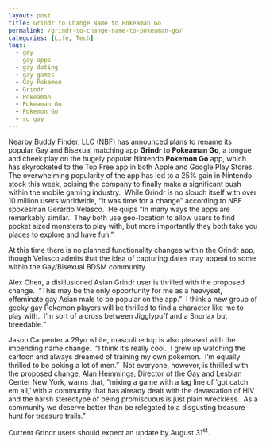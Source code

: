 ```yaml
---
layout: post
title: Grindr to Change Name to Pokeaman Go
permalink: /grindr-to-change-name-to-pokeaman-go/
categories: [Life, Tech]
tags:
  - gay
  - gay apps
  - gay dating
  - gay games
  - Gay Pokemon
  - Grindr
  - Pokeaman
  - Pokeaman Go
  - Pokemon Go
  - so gay
---
```

Nearby Buddy Finder, LLC (NBF) has announced plans to rename its popular Gay and Bisexual matching app **Grindr** to **Pokeaman Go**, a tongue and cheek play on the hugely popular Nintendo **Pokemon Go** app, which has skyrocketed to the Top Free app in both Apple and Google Play Stores.  The overwhelming popularity of the app has led to a 25% gain in Nintendo stock this week, poising the company to finally make a significant push within the mobile gaming industry.  While Grindr is no slouch itself with over 10 million users worldwide, “it was time for a change” according to NBF spokesman Gerardo Velasco.  He quips “In many ways the apps are remarkably similar.  They both use geo-location to allow users to find pocket sized monsters to play with, but more importantly they both take you places to explore and have fun.”

At this time there is no planned functionality changes within the Grindr app, though Velasco admits that the idea of capturing dates may appeal to some within the Gay/Bisexual BDSM community.

Alex Chen, a disillusioned Asian Grindr user is thrilled with the proposed change.  “This may be the only opportunity for me as a heavyset, effeminate gay Asian male to be popular on the app.”  I think a new group of geeky gay Pokemon players will be thrilled to find a character like me to play with.  I’m sort of a cross between Jigglypuff and a Snorlax but breedable.”

Jason Carpenter a 29yo white, masculine top is also pleased with the impending name change.  “I think it’s really cool.  I grew up watching the cartoon and always dreamed of training my own pokemon.  I’m equally thrilled to be poking a lot of men.”  Not everyone, however, is thrilled with the proposed change, Alan Hemmings, Director of the Gay and Lesbian Center New York, warns that, “mixing a game with a tag line of ‘got catch em all,’ with a community that has already dealt with the devastation of HIV and the harsh stereotype of being promiscuous is just plain wreckless.  As a community we deserve better than be relegated to a disgusting treasure hunt for treasure trails.”

Current Grindr users should expect an update by August 31<sup>st</sup>.
